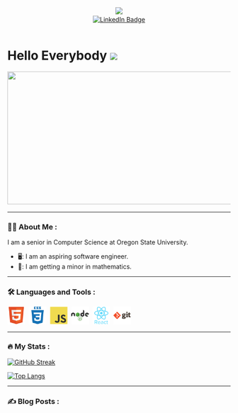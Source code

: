 <div id="header" align="center">
  <img src="https://media.giphy.com/media/v1.Y2lkPTc5MGI3NjExaXBhNzRkZDYxd3F0cjl0YTRzZXB5cHF2aXllMjY4NXNldXFsNDB0eiZlcD12MV9pbnRlcm5hbF9naWZfYnlfaWQmY3Q9cw/RN8FdaB6T1bkkI5n4I/giphy.gif" width="150"/>
</div>

<div id="badges" align="center">
  <a href="https://www.linkedin.com/in/kai-black" target="_blank" rel="noopener noreferrer">
    <img src="https://img.shields.io/badge/LinkedIn-blue?style=for-the-badge&logo=linkedin&logoColor=white" alt="LinkedIn Badge"/>
  </a>
</div>

<div id="visits" align="center">
  <img src="https://komarev.com/ghpvc/?username=purelyKai&style=flat-square&color=blue" alt=""/>
</div>

<h1>
  Hello Everybody
  <img src="https://media.giphy.com/media/hvRJCLFzcasrR4ia7z/giphy.gif" width="30px"/>
</h1>

<div align="center">
  <img src="https://media.giphy.com/media/v1.Y2lkPTc5MGI3NjExaWY1NzZveWNiZWplemY5MDEwZG83MW4xM211bzF4eGRqYzV1ZDJmayZlcD12MV9pbnRlcm5hbF9naWZfYnlfaWQmY3Q9Zw/E1Kd3pQwrsMtQbNkt0/giphy.gif" width="600" height="300"/>
</div>

---

### :man_technologist: About Me :
I am a senior in Computer Science at Oregon State University.
- 🖥️: I am an aspiring software engineer.
- 💯: I am getting a minor in mathematics.

---

### :hammer_and_wrench: Languages and Tools :
<div>
  <img src="https://github.com/devicons/devicon/blob/master/icons/html5/html5-original.svg" title="HTML5" alt="HTML" width="40" height="40"/>&nbsp;
  <img src="https://github.com/devicons/devicon/blob/master/icons/css3/css3-plain-wordmark.svg"  title="CSS3" alt="CSS" width="40" height="40"/>&nbsp;
  <img src="https://github.com/devicons/devicon/blob/master/icons/javascript/javascript-original.svg" title="JavaScript" alt="JavaScript" width="40" height="40"/>&nbsp;
  <img src="https://github.com/devicons/devicon/blob/master/icons/nodejs/nodejs-original-wordmark.svg" title="NodeJS" alt="NodeJS" width="40" height="40"/>&nbsp;
  <img src="https://github.com/devicons/devicon/blob/master/icons/react/react-original-wordmark.svg" title="React" alt="React" width="40" height="40"/>&nbsp;
  <img src="https://github.com/devicons/devicon/blob/master/icons/git/git-original-wordmark.svg" title="Git" **alt="Git" width="40" height="40"/>
</div>

---

### :fire: My Stats :
[![GitHub Streak](https://github-readme-streak-stats.herokuapp.com?user=purelyKai&theme=highcontrast)](https://git.io/streak-stats)

[![Top Langs](https://github-readme-stats.vercel.app/api/top-langs/?username=purelyKai&layout=compact&theme=vision-friendly-dark)](https://github.com/anuraghazra/github-readme-stats)

---

### :writing_hand: Blog Posts :
<!-- BLOG-POST-LIST:START -->
<!-- BLOG-POST-LIST:END -->
